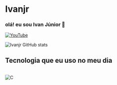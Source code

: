 # Ivanjr

### olá! eu sou Ivan Júnior 👋

[![YouTube](https://img.shields.io/badge/YouTube-FF0000?style=for-the-badge&logo=youtube&logoColor=white)
](https://www.youtube.com/@Ivan.juba1)

![Ivanjr GitHub stats](https://github-readme-stats.vercel.app/api?username=Ivanjr11&show_icons=true&theme=radical)

## Tecnologia que eu uso no meu dia

<div style ="display: inline_block"><br/>
<img align="center" alt="C" src="https://img.shields.io/badge/C-00599C?style=for-the-badge&logo=c&logoColor=white"/>
</div>

